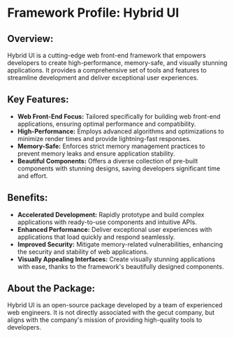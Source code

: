 # Framework Profile: Hybrid UI

## Overview:

Hybrid UI is a cutting-edge web front-end framework that empowers developers to create high-performance, memory-safe, and visually stunning applications. It provides a comprehensive set of tools and features to streamline development and deliver exceptional user experiences.

## Key Features:

- **Web Front-End Focus:** Tailored specifically for building web front-end applications, ensuring optimal performance and compatibility.
- **High-Performance:** Employs advanced algorithms and optimizations to minimize render times and provide lightning-fast responses.
- **Memory-Safe:** Enforces strict memory management practices to prevent memory leaks and ensure application stability.
- **Beautiful Components:** Offers a diverse collection of pre-built components with stunning designs, saving developers significant time and effort.

## Benefits:

- **Accelerated Development:** Rapidly prototype and build complex applications with ready-to-use components and intuitive APIs.
- **Enhanced Performance:** Deliver exceptional user experiences with applications that load quickly and respond seamlessly.
- **Improved Security:** Mitigate memory-related vulnerabilities, enhancing the security and stability of web applications.
- **Visually Appealing Interfaces:** Create visually stunning applications with ease, thanks to the framework's beautifully designed components.

## About the Package:

Hybrid UI is an open-source package developed by a team of experienced web engineers. It is not directly associated with the gecut company, but aligns with the company's mission of providing high-quality tools to developers.
